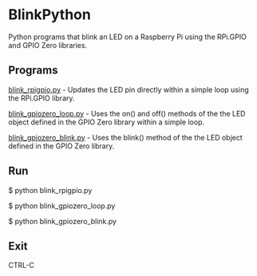 # BlinkPython
Python programs that blink an LED on a Raspberry Pi using the RPi.GPIO and GPIO Zero libraries.

## Programs
[blink_rpigpio.py](blink_rpigpio.py) - Updates the LED pin directly within a simple loop using the RPi.GPIO library.

[blink_gpiozero_loop.py](blink_gpiozero_loop.py) - Uses the on() and off() methods of the the LED object defined in the GPIO Zero library within a simple loop.

[blink_gpiozero_blink.py](blink_gpiozero_blink.py) - Uses the blink() method of the the LED object defined in the GPIO Zero library.

## Run
$ python blink_rpigpio.py

$ python blink_gpiozero_loop.py

$ python blink_gpiozero_blink.py

## Exit
CTRL-C

